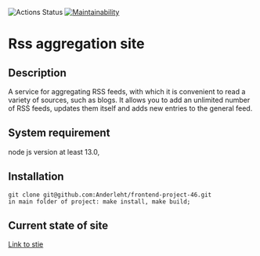![Actions Status](https://github.com/Anderleht/frontend-project-11/actions/workflows/hexlet-check.yml/badge.svg)
[![Maintainability](https://api.codeclimate.com/v1/badges/9ab9fb24f7d8299dc643/maintainability)](https://codeclimate.com/github/Anderleht/frontend-project-11/maintainability)
# Rss aggregation site
## Description
A service for aggregating RSS feeds, with which it is convenient to read a variety of sources, such as blogs. It allows you to add an unlimited number of RSS feeds, updates them itself and adds new entries to the general feed.
## System requirement
node js version at least 13.0,
## Installation
```
git clone git@github.com:Anderleht/frontend-project-46.git
in main folder of project: make install, make build;
```
## Current state of site
[Link to stie](https://frontend-project-11-anderleht.vercel.app/)
